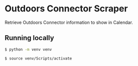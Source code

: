 # Outdoors Connector Scraper

Retrieve Outdoors Connector information to show in Calendar.

## Running locally

```sh
$ python -m venv venv

$ source venv/Scripts/activate
```